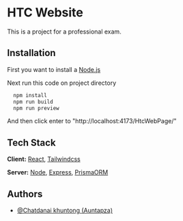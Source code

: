 
# HTC Website

This is a project for a professional exam.



## Installation

First you want to install a [Node.js](https://nodejs.org/en)

Next run this code on project directory

```bash
  npm install
  npm run build
  npm run preview
```

And then click enter to "http://localhost:4173/HtcWebPage/"
    
## Tech Stack

**Client:** [React](https://react.dev/), [Tailwindcss](https://tailwindcss.com/)

**Server:** [Node](https://nodejs.org/en), [Express](https://expressjs.com/), [PrismaORM](https://www.prisma.io/)


## Authors

- [@Chatdanai khuntong (Auntapza)](https://www.github.com/Auntapza)

